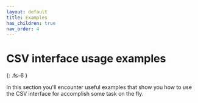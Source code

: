```yaml
---
layout: default
title: Examples
has_children: true
nav_order: 4
---
```


# CSV interface usage examples
{: .fs-6 }

In this section you'll encounter useful examples that show you how to use the CSV interface for accomplish some task on the fly.